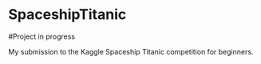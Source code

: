 # SpaceshipTitanic
#Project in progress

My submission to the Kaggle Spaceship Titanic competition for beginners.

